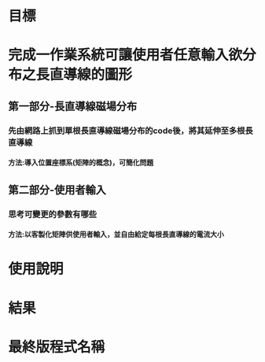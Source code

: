 # 目標
# 完成一作業系統可讓使用者任意輸入欲分布之長直導線的圖形
## 第一部分-長直導線磁場分布
### 先由網路上抓到單根長直導線磁場分布的code後，將其延伸至多根長直導線
#### 方法:導入位置座標系(矩陣的概念)，可簡化問題
## 第二部分-使用者輸入
### 思考可變更的參數有哪些
#### 方法:以客製化矩陣供使用者輸入，並自由給定每根長直導線的電流大小
# 使用說明
# 結果
# 最終版程式名稱
